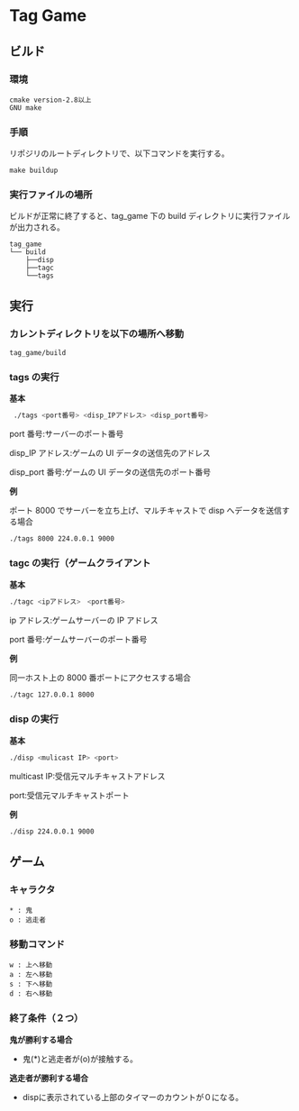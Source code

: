# Tag Game

## ビルド

### 環境

```
cmake version-2.8以上
GNU make
```

### 手順

リポジリのルートディレクトリで、以下コマンドを実行する。

```
make buildup
```

### 実行ファイルの場所

ビルドが正常に終了すると、tag_game 下の build ディレクトリに実行ファイルが出力される。

```
tag_game
└── build
    ├──disp
    ├──tagc
    └──tags
```

## 実行

### カレントディレクトリを以下の場所へ移動

```
tag_game/build
```

### tags の実行

**基本**

```sh
 ./tags <port番号> <disp_IPアドレス> <disp_port番号>
```

port 番号:サーバーのポート番号

disp_IP アドレス:ゲームの UI データの送信先のアドレス

disp_port 番号:ゲームの UI データの送信先のポート番号

**例**

ポート 8000 でサーバーを立ち上げ、マルチキャストで disp へデータを送信する場合

```
./tags 8000 224.0.0.1 9000
```

### tagc の実行（ゲームクライアント

**基本**

```sh
./tagc <ipアドレス>　<port番号>
```

ip アドレス:ゲームサーバーの IP アドレス

port 番号:ゲームサーバーのポート番号

**例**

同一ホスト上の 8000 番ポートにアクセスする場合

```sh
./tagc 127.0.0.1 8000
```

### disp の実行

**基本**

```sh
./disp <mulicast IP> <port>
```

multicast IP:受信元マルチキャストアドレス

port:受信元マルチキャストポート

**例**

```sh
./disp 224.0.0.1 9000
```

## ゲーム

### キャラクタ

```
* : 鬼
o : 逃走者
```

### 移動コマンド

```
w : 上へ移動
a : 左へ移動
s : 下へ移動
d : 右へ移動
```

### 終了条件（２つ）

**鬼が勝利する場合**

- 鬼(\*)と逃走者が(o)が接触する。

**逃走者が勝利する場合**
- dispに表示されている上部のタイマーのカウントが０になる。
